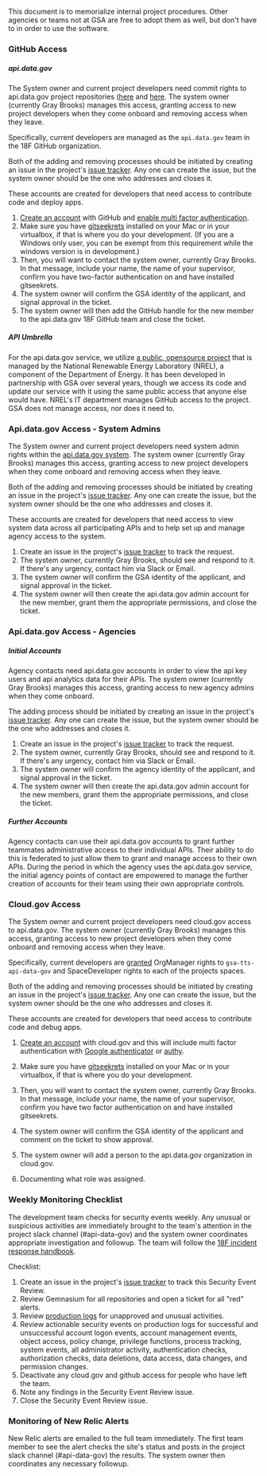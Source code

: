 
This document is to memorialize internal project procedures.  Other agencies or teams not at GSA are free to adopt them as well, but don't have to in order to use the software.  

### GitHub Access 


##### api.data.gov 

The System owner and current project developers need commit rights to api.data.gov project repositories ([here](https://github.com/18F/api.data.gov) and [here](https://github.com/18F/api.data.gov-ops).  The system owner (currently Gray Brooks) manages this access, granting access to new project developers when they come onboard and removing access when they leave.  

Specifically, current developers are managed as the `api.data.gov` team in the 18F GitHub organization.   

Both of the adding and removing processes should be initiated by creating an issue in the project's [issue tracker](https://github.com/18F/api.data.gov/issues).  Any one can create the issue, but the system owner should be the one who addresses and closes it.  

These accounts are created for developers that need access to contribute code and deploy apps.

1. [Create an account](https://github.com/) with GitHub and [enable multi factor authentication](https://github.com/blog/1614-two-factor-authentication).
2. Make sure you have [gitseekrets](https://github.com/18F/laptop/tree/master/seekret-rules) installed on your Mac or in your virtualbox, if that is where you do your development. (If you are a Windows only user, you can be exempt from this requirement while the windows version is in development.) 
3. Then, you will want to contact the system owner, currently Gray Brooks. In that message, include your name, the name of your supervisor, confirm you have two-factor authentication on and have installed gitseekrets. 
4. The system owner will confirm the GSA identity of the applicant, and signal approval in the ticket. 
5. The system owner will then add the GitHub handle for the new member to the api.data.gov 18F GitHub team and close the ticket.

##### API Umbrella 

For the api.data.gov service, we utilize [a public, opensource project](https://github.com/nrel/api-umbrella) that is managed by the National Renewable Energy Laboratory (NREL), a component of the Department of Energy.  It has been developed in partnership with GSA over several years, though we access its code and update our service with it using the same public access that anyone else would have.  NREL's IT department manages GitHub access to the project.  GSA does not manage access, nor does it need to.  

### Api.data.gov Access - System Admins 


The System owner and current project developers need system admin rights within the [api.data.gov system](https://api.data.gov/admin).  The system owner (currently Gray Brooks) manages this access, granting access to new project developers when they come onboard and removing access when they leave.  

Both of the adding and removing processes should be initiated by creating an issue in the project's [issue tracker](https://github.com/18F/api.data.gov/issues).  Any one can create the issue, but the system owner should be the one who addresses and closes it.  

These accounts are created for developers that need access to view system data across all participating APIs and to help set up and manage agency access to the system.

1. Create an issue in the project's [issue tracker](https://github.com/18F/api.data.gov/issues) to track the request.  
3. The system owner, currently Gray Brooks, should see and respond to it.  If there's any urgency, contact him via Slack or Email.  
4. The system owner will confirm the GSA identity of the applicant, and signal approval in the ticket. 
5. The system owner will then create the api.data.gov admin account for the new member, grant them the appropriate permissions,  and close the ticket.

### Api.data.gov Access - Agencies 

##### Initial Accounts  

Agency contacts need api.data.gov accounts in order to view the api key users and api analytics data for their APIs.  The system owner (currently Gray Brooks) manages this access, granting access to new agency admins when they come onboard.  

The adding process should be initiated by creating an issue in the project's [issue tracker](https://github.com/18F/api.data.gov/issues).  Any one can create the issue, but the system owner should be the one who addresses and closes it.  

1. Create an issue in the project's [issue tracker](https://github.com/18F/api.data.gov/issues) to track the request.  
3. The system owner, currently Gray Brooks, should see and respond to it.  If there's any urgency, contact him via Slack or Email.  
4. The system owner will confirm the agency identity of the applicant, and signal approval in the ticket. 
5. The system owner will then create the api.data.gov admin account for the new members, grant them the appropriate permissions, and close the ticket.


##### Further Accounts

Agency contacts can use their api.data.gov accounts to grant further teammates administrative access to their individual APIs.  Their ability to do this is federated to just allow them to grant and manage access to their own APIs.  During the period in which the agency uses the api.data.gov service, the initial agency points of contact are empowered to manage the further creation of accounts for their team using their own appropriate controls.  
 

### Cloud.gov Access 


The System owner and current project developers need cloud.gov access to api.data.gov.  The system owner (currently Gray Brooks) manages this access, granting access to new project developers when they come onboard and removing access when they leave.  

Specifically, current developers are [granted](https://cloud.gov/docs/apps/managing-teammates/) OrgManager rights to `gsa-tts-api-data-gov` and SpaceDeveloper rights to each of the projects spaces.  

Both of the adding and removing processes should be initiated by creating an issue in the project's [issue tracker](https://github.com/18F/api.data.gov/issues).  Any one can create the issue, but the system owner should be the one who addresses and closes it.    

These accounts are created for developers that need access to contribute code and debug apps.

1. [Create an account](https://github.com/) with cloud.gov and this will include multi factor authentication with [Google authenticator](https://support.google.com/accounts/answer/1066447?hl=en) or [authy](https://www.authy.com/).

2. Make sure you have [gitseekrets](https://github.com/18F/laptop/tree/master/seekret-rules) installed on your Mac or in your virtualbox, if that is where you do your development. 

3. Then, you will want to contact the system owner, currently Gray Brooks.  In that message, include your name, the name of your supervisor, confirm you have two factor authentication on and have installed gitseekrets. 

4. The system owner will confirm the GSA identity of the applicant and comment on the ticket to show approval. 

5. The system owner will add a person to the api.data.gov organization in cloud.gov. 
 
6. Documenting what role was assigned.


### Weekly Monitoring Checklist

The development team checks for security events weekly. Any unusual or suspicious activities are immediately brought to the team's attention in the project slack channel (#api-data-gov) and the system owner coordinates appropriate investigation and followup. The team will follow the [18F incident response handbook](https://handbook.18f.gov/security-incidents/).

Checklist:
1. Create an issue in the project's [issue tracker](https://github.com/18F/api.data.gov/issues) to track this Security Event Review.
2. Review Gemnasium for all repositories and open a ticket for all "red" alerts.
3. Review [production logs](https://logs.fr.cloud.gov) for unapproved and unusual activities. 
4. Review actionable security events on production logs for successful and unsuccessful account logon events, account management events, object access, policy change, privilege functions, process tracking, system events, all administrator activity, authentication checks, authorization checks, data deletions, data access, data changes, and permission changes.
5. Deactivate any cloud.gov and github access for people who have left the team.
6. Note any findings in the Security Event Review issue.
7. Close the Security Event Review issue.

### Monitoring of New Relic Alerts

New Relic alerts are emailed to the full team immediately.  The first team member to see the alert checks the site's status and posts in the project slack channel (#api-data-gov) the results.  The system owner then coordinates any necessary followup.  
